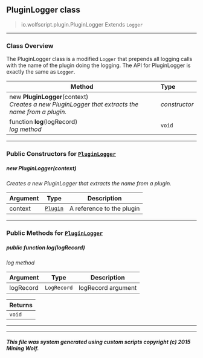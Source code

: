 ## PluginLogger __class__

>io.wolfscript.plugin.PluginLogger
>Extends `Logger`

---

### Class Overview

The PluginLogger class is a modified `Logger` that prepends all logging calls with the name of the plugin doing the logging. The API for PluginLogger is exactly the same as `Logger`.

Method | Type   
--- | :--- 
new __PluginLogger__(context) <br> _Creates a new PluginLogger that extracts the name from a plugin._ | _constructor_
 function __log__(logRecord) <br> _log method_ | `void`



---

### Public Constructors for [`PluginLogger`](PluginLogger.md)

##### <a id='pluginlogger'></a>new __PluginLogger__(context) 

_Creates a new PluginLogger that extracts the name from a plugin._

Argument | Type | Description  
--- | --- | --- 
context | [`Plugin`](Plugin.md) | A reference to the plugin

---

### Public Methods for [`PluginLogger`](PluginLogger.md)

##### <a id='log'></a>public  function __log__(logRecord)

_log method_

Argument | Type | Description  
--- | --- | --- 
logRecord | `LogRecord` | logRecord argument

Returns | 
--- | 
`void` |


---
---


##### This file was system generated using custom scripts copyright (c) 2015 Mining Wolf.
	

